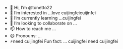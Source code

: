 - 👋 Hi, I’m @tonetto22
- 👀 I’m interested in ...love cuijingfeicuijinfei
- 🌱 I’m currently learning ...cuijingfei
- 💞️ I’m looking to collaborate on ...
- 📫 How to reach me ...
- 😄 Pronouns: ...
- ⚡need cuijingfei  Fun fact: ... cuijingfei
need cuijingfei
<!---
tonetto22/tonetto22 is a ✨ special ✨ repository because its `README.md` (this file) appears on your GitHub profile.
You can click the Preview link to take a look at your changes.
--->
